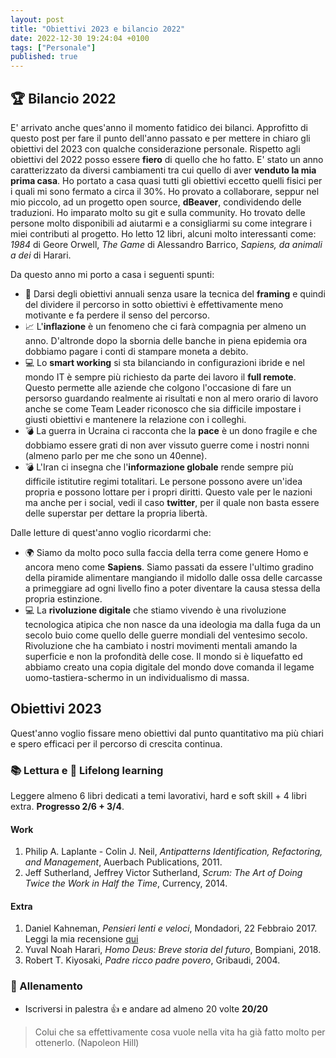 ```yaml
---
layout: post
title: "Obiettivi 2023 e bilancio 2022"
date: 2022-12-30 19:24:04 +0100
tags: ["Personale"]
published: true
---
```


## :trophy: Bilancio 2022

E' arrivato anche ques'anno il momento fatidico dei bilanci. Approfitto di questo post per fare il punto dell'anno passato e per mettere in chiaro gli obiettivi del 2023 con qualche considerazione personale.
Rispetto agli obiettivi del 2022 posso essere **fiero** di quello che ho fatto. E' stato un anno caratterizzato da diversi cambiamenti tra cui quello di aver **venduto la mia prima casa**. Ho portato a casa quasi tutti gli obiettivi eccetto quelli fisici per i quali mi sono fermato a circa il 30%.
Ho provato a collaborare, seppur nel mio piccolo, ad un progetto open source, **dBeaver**, condividendo delle traduzioni. Ho imparato molto su git e sulla community. Ho trovato delle persone molto disponibili ad aiutarmi e a consigliarmi su come integrare i miei contributi al progetto.
Ho letto 12 libri, alcuni molto interessanti come: _1984_ di Geore Orwell, _The Game_ di Alessandro Barrico,  _Sapiens, da animali a dei_ di Harari.

Da questo anno mi porto a casa i seguenti spunti:

- 🚀 Darsi degli obiettivi annuali senza usare la tecnica del **framing** e quindi del dividere il percorso in sotto obiettivi è effettivamente meno motivante e fa perdere il senso del percorso.
- 📈 L'**inflazione** è un fenomeno che ci farà compagnia per almeno un anno. D'altronde dopo la sbornia delle banche in piena epidemia ora dobbiamo pagare i conti di stampare moneta a debito.
- 💻 Lo **smart working** si sta bilanciando in configurazioni ibride e nel mondo IT è sempre più richiesto da parte dei lavoro il **full remote**. Questo permette alle aziende che colgono l'occasione di fare un persorso guardando realmente ai risultati e non al mero orario di lavoro anche se come Team Leader riconosco che sia difficile impostare i giusti obiettivi e mantenere la relazione con i colleghi.
- 💣 La guerra in Ucraina ci racconta che la **pace** è un dono fragile e che dobbiamo essere grati di non aver vissuto guerre come i nostri nonni (almeno parlo per me che sono un 40enne).
- 💣 L'Iran ci insegna che l'**informazione globale** rende sempre più difficile istitutire regimi totalitari. Le persone possono avere un'idea propria e possono lottare per i propri diritti. Questo vale per le nazioni ma anche per i social, vedi il caso **twitter**, per il quale non basta essere delle superstar per dettare la propria libertà.

Dalle letture di quest'anno voglio ricordarmi che:

- 🌍 Siamo da molto poco sulla faccia della terra come genere Homo e ancora meno come **Sapiens**. Siamo passati da essere l'ultimo gradino della piramide alimentare mangiando il midollo dalle ossa delle carcasse a primeggiare ad ogni livello fino a poter diventare la causa stessa della propria estinzione.
- 💻 La **rivoluzione digitale** che stiamo vivendo è una rivoluzione tecnologica atipica che non nasce da una ideologia ma dalla fuga da un secolo buio come quello delle guerre mondiali del ventesimo secolo. Rivoluzione che ha cambiato i nostri movimenti mentali amando la superficie e non la profondità delle cose. Il mondo si è liquefatto ed abbiamo creato una copia digitale del mondo dove comanda il legame uomo-tastiera-schermo in un individualismo di massa.

## Obiettivi 2023

Quest'anno voglio fissare meno obiettivi dal punto quantitativo ma più chiari e spero efficaci per il percorso di crescita continua.

### :books: Lettura e :rocket: Lifelong learning

Leggere almeno 6 libri dedicati a temi lavorativi, hard e soft skill + 4 libri extra. **Progresso 2/6 + 3/4**.

#### Work

1. Philip A. Laplante - Colin J. Neil, _Antipatterns Identification, Refactoring, and Management_, Auerbach Publications, 2011.
2. Jeff Sutherland, Jeffrey Victor Sutherland, _Scrum: The Art of Doing Twice the Work in Half the Time_, Currency, 2014.

#### Extra

1. Daniel Kahneman, _Pensieri lenti e veloci_, Mondadori, 22 Febbraio 2017. Leggi la mia recensione [qui](../2023-02-01-pensieri-lenti-e-veloci)
2. Yuval Noah Harari, _Homo Deus: Breve storia del futuro_, Bompiani, 2018.
3. Robert T. Kiyosaki, _Padre ricco padre povero_, Gribaudi, 2004.

### 🏃 Allenamento

- Iscriversi in palestra 👍 e andare ad almeno 20 volte **20/20**

> Colui che sa effettivamente cosa vuole nella vita ha già fatto molto per ottenerlo. (Napoleon Hill)
